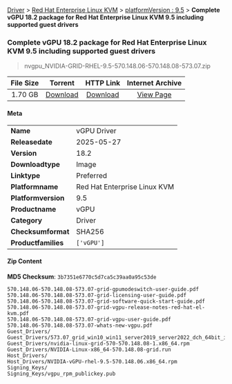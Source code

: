 
[Driver](/README.md)  >  [Red Hat Enterprise Linux KVM](/index/Driver/Red_Hat_Enterprise_Linux_KVM.md)  >  [platformVersion : 9.5](/index/Driver/Red_Hat_Enterprise_Linux_KVM/9.5.md)  >  **Complete vGPU 18.2 package for Red Hat Enterprise Linux KVM 9.5 including supported guest drivers**


###    Complete vGPU 18.2 package for Red Hat Enterprise Linux KVM 9.5 including supported guest drivers

> nvgpu_NVIDIA-GRID-RHEL-9.5-570.148.06-570.148.08-573.07.zip   


| **File Size** | **Torrent**  | **HTTP Link** | **Internet Archive** |
|:-------------:|:------------:|:-------------:|:--------------------:|
| 1.70 GB |  [Download](https://archive.org/download/nvgpu_NVIDIA-GRID-RHEL-9.5-570.148.06-570.148.08-573.07.zip/nvgpu_NVIDIA-GRID-RHEL-9.5-570.148.06-570.148.08-573.07.zip_archive.torrent)       | [Download](https://archive.org/compress/nvgpu_NVIDIA-GRID-RHEL-9.5-570.148.06-570.148.08-573.07.zip) | [View Page](https://archive.org/details/nvgpu_NVIDIA-GRID-RHEL-9.5-570.148.06-570.148.08-573.07.zip)       |

#### Meta

<table>
<tr><td><strong>Name</strong></td><td>vGPU Driver</td></tr>
<tr><td><strong>Releasedate</strong></td><td>2025-05-27</td></tr>
<tr><td><strong>Version</strong></td><td>18.2</td></tr>
<tr><td><strong>Downloadtype</strong></td><td>Image</td></tr>
<tr><td><strong>Linktype</strong></td><td>Preferred</td></tr>
<tr><td><strong>Platformname</strong></td><td>Red Hat Enterprise Linux KVM</td></tr>
<tr><td><strong>Platformversion</strong></td><td>9.5</td></tr>
<tr><td><strong>Productname</strong></td><td>vGPU</td></tr>
<tr><td><strong>Category</strong></td><td>Driver</td></tr>
<tr><td><strong>Checksumformat</strong></td><td>SHA256</td></tr>
<tr><td><strong>Productfamilies</strong></td><td><code>['vGPU']</code></td></tr>
</table>

#### Zip Content

**MD5 Checksum**: `3b7351e6770c5d7ca5c39aa0a95c53de`

```text
570.148.06-570.148.08-573.07-grid-gpumodeswitch-user-guide.pdf
570.148.06-570.148.08-573.07-grid-licensing-user-guide.pdf
570.148.06-570.148.08-573.07-grid-software-quick-start-guide.pdf
570.148.06-570.148.08-573.07-grid-vgpu-release-notes-red-hat-el-kvm.pdf
570.148.06-570.148.08-573.07-grid-vgpu-user-guide.pdf
570.148.06-570.148.08-573.07-whats-new-vgpu.pdf
Guest_Drivers/
Guest_Drivers/573.07_grid_win10_win11_server2019_server2022_dch_64bit_international.exe
Guest_Drivers/nvidia-linux-grid-570-570.148.08-1.x86_64.rpm
Guest_Drivers/NVIDIA-Linux-x86_64-570.148.08-grid.run
Host_Drivers/
Host_Drivers/NVIDIA-vGPU-rhel-9.5-570.148.06.x86_64.rpm
Signing_Keys/
Signing_Keys/vgpu_rpm_publickey.pub
```